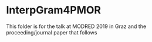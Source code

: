 # InterpGram4PMOR
This folder is for the talk at MODRED 2019 in Graz and the proceeding/journal paper that follows
